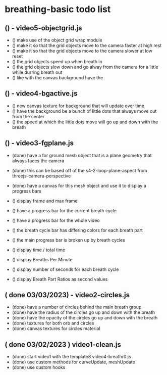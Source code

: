 # breathing-basic todo list

## () - video5-objectgrid.js
* () make use of the object grid wrap module
* () make it so that the grid objects move to the camera faster at high rest
* () make it so that the grid objects move to the camera slower at low reset
* () the grid objects speed up when breath in
* () the grid objects slow down and go alway from the camera for a little while durring breath out
* () like with the canvas background have the

## () - video4-bgactive.js
* () new canvas texture for background that will update over time
* () have the background be a bunch of little dots that always move out from the center
* () the speed at which the little dots move will go up and down with the breath

## () - video3-fgplane.js
* (done) have a for ground mesh object that is a plane geometry that always faces the camera
* (done) this can be based off of the s4-2-loop-plane-aspect from threejs-camera-perspective
* (done) have a canvas for this mesh object and use it to display a progress bars

* () display frame and max frame


* () have a progress bar for the current breath cycle
* () have a progress bar for the whole video
* () the breath cycle bar has differing colors for each breath part
* () the main progress bar is broken up by breath cycles
* () display time / total time
* () display Breaths Per Minute
* () display number of seconds for each breath cycle
* () display Breath Part Ratios as second values

## ( done 03/03/2023) - video2-circles.js
* (done) have a number of circles behind the main breath group
* (done) have the radius of the circles go up and down with the breath
* (done) have the opacity of the circles go up and down with the breath
* (done) textures for both orb and circles
* (done) canvas textures for circles material

## ( done 03/02/2023 ) video1-clean.js
* (done) start video1 with the template8 video4-breathr0.js
* (done) use custom methods for curveUpdate, meshUpdate
* (done) use custom hooks
